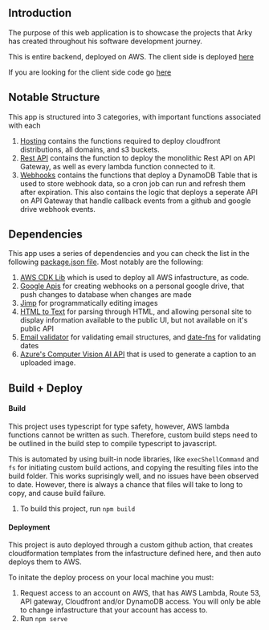 ## Introduction
The purpose of this web application is to showcase the projects that Arky has created throughout his software development journey. 

This is entire backend, deployed on AWS. The client side is deployed [here](https://arkyasmal.com)


If you are looking for the client side code go [here](https://github.com/aasmal97/Arky-Personal-Website-Client-Side)
## Notable Structure
This app is structured into 3 categories, with important functions associated with each
1. [Hosting](./app/lib/hosting/) contains the functions required to deploy cloudfront distributions, all domains, and s3 buckets.
2. [Rest API](./app/lib/restAPI/) contains the function to deploy the monolithic Rest API on API Gateway, as well as every lambda function connected to it.
3. [Webhooks](./app/lib/webhooks/) contains the functions that deploy a DynamoDB Table that is used to store webhook data, so a cron job can run and refresh them after expiration. This also contains the logic that deploys a seperate API on API Gateway that handle callback events from a github and google drive webhook events. 
## Dependencies
This app uses a series of dependencies and you can check the list in the following [package.json file](./package.json). Most notably are the following: 
1. [AWS CDK Lib](https://docs.aws.amazon.com/cdk/api/v2/docs/aws-construct-library.html) which is used to deploy all AWS infastructure, as code.
2.  [Google Apis](https://github.com/googleapis/google-api-nodejs-client) for creating webhooks on a personal google drive, that push changes to database when changes are made
3. [Jimp](https://github.com/jimp-dev/jimp) for programmatically editing images
4. [HTML to Text](https://github.com/html-to-text/node-html-to-text) for parsing through HTML, and allowing personal site to display information available to the public UI, but not available on it's public API
5. [Email validator](https://github.com/manishsaraan/email-validator) for validating email structures, and [date-fns](https://date-fns.org/) for validating dates
6. [Azure's Computer Vision AI API](https://azure.microsoft.com/en-ca/products/cognitive-services/computer-vision) that is used to generate a caption to an uploaded image. 

## Build + Deploy
#### Build 
This project uses typescript for type safety, however, AWS lambda functions cannot be written as such. Therefore, custom build steps need to be outlined in the build step to compile typescript to javascript. 

This is automated by using built-in node libraries, like ```execShellCommand``` and `fs` for initiating custom build actions, and copying the resulting files into the build folder.
This works suprisingly well, and no issues have been observed to date. However, there is always a chance that files will take to long to copy, and cause build failure.  

1. To build this project, run ```npm build```

#### Deployment
This project is auto deployed through a custom github action, that creates cloudformation templates from the infastructure defined here, and then auto deploys them to AWS.

To initate the deploy process on your local machine you must:
1. Request access to an account on AWS, that has AWS Lambda, Route 53, API gateway, Cloudfront and/or DynamoDB access. You will only be able to change infastructure that your account has access to.
2. Run ```npm serve```
